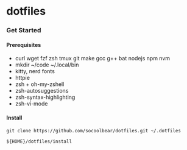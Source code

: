 # dotfiles

### Get Started
#### Prerequisites
- curl wget fzf zsh tmux git make gcc g++ bat nodejs npm nvm
- mkdir ~/code  ~/.local/bin
- kitty, nerd fonts
- httpie
- zsh + oh-my-zshell
- zsh-autosuggestions
- zsh-syntax-highlighting
- zsh-vi-mode
 
#### Install
```shell
git clone https://github.com/socoolbear/dotfiles.git ~/.dotfiles

${HOME}/dotfiles/install
```
